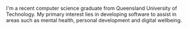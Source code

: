 I'm a recent computer science graduate from Queensland University of Technology. My primary interest lies in developing software to assist in areas such as mental health, personal development and digital wellbeing.
